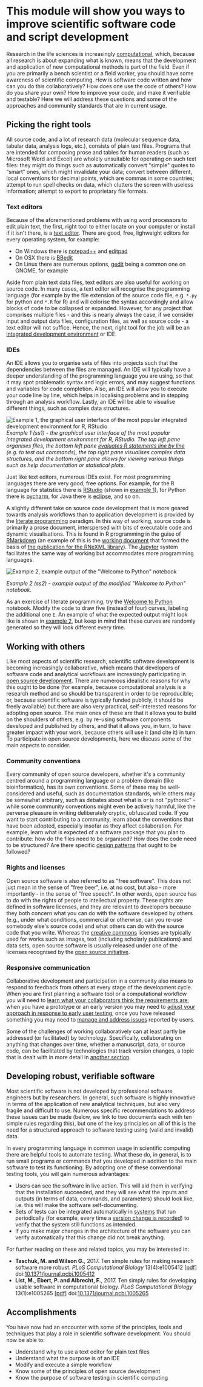 This module will show you ways to improve scientific software code and script development
=========================================================================================
Research in the life sciences is increasingly [computational](https://doi.org/10.1371/journal.pbio.2002050), which, 
because all research is about expanding what is known, means that the development and application of new 
computational methods is part of the field. Even if you are primarily a bench scientist or a field worker, you should 
have some awareness of scientific computing. How is software code written and how can you do this collaboratively? 
How does one use the code of others? How do you share your own? How to improve your code, and make it verifiable and 
testable? Here we will address these questions and some of the approaches and community standards that are in current 
usage.

Picking the right tools
-----------------------
All source code, and a lot of research data (molecular sequence data, tabular data, analysis logs, etc.), consists of 
plain text files. Programs that are intended for composing prose and tables for human readers (such as Microsoft 
Word and Excel) are wholely unsuitable for operating on such text files: they might do things such as automatically 
convert "simple" quotes to “smart” ones, which might invalidate your data; convert between different, local 
conventions for decimal points, which are commas in some countries; attempt to run spell checks on data, which 
clutters the screen with useless information; attempt to export to proprietary file formats. 

### Text editors
Because of the aforementioned problems with using word processors to edit plain text, the first, right tool to
either locate on your computer or install if it isn't there, is a [text editor](https://en.wikipedia.org/wiki/Text_editor).
There are good, free, lighweight editors for every operating system, for example:

- On Windows there is [notepad++](https://notepad-plus-plus.org/) and [editpad](https://www.editpadlite.com/)
- On OSX there is [BBedit](https://www.barebones.com/products/bbedit/)
- On Linux there are numerous options, [gedit](http://www.gedit.org/) being a common one on GNOME, for example

Aside from plain text data files, text editors are also useful for working on source code. In many cases, a text editor
will recognise the programming language (for example by the file extension of the source code file, e.g. `*.py` for
python and `*.R` for R) and will colorise the syntax accordingly and allow blocks of code to be collapsed or expanded.
However, for any project that comprises multiple files - and this is nearly always the case, if we consider input and
output data files, configuration files, as well as source code - a text editor will not suffice. Hence, the next, right
tool for the job will be an [integrated development environment](https://en.wikipedia.org/wiki/Integrated_development_environment)
or IDE.

### IDEs
An IDE allows you to organise sets of files into projects such that the dependencies between the files are managed. An
IDE will typically have a deeper understanding of the programming language you are using, so that it may spot problematic
syntax and logic errors, and may suggest functions and variables for code completion. Also, an IDE will allow you to execute
your code line by line, which helps in localising problems and in stepping through an analysis workflow. Lastly, an IDE
will be able to visualise different things, such as complex data structures.

<a name="ss1"></a>
![Example 1, the graphical user interface of the most popular integrated development environment for R, RStudio](SS1.png)
_Example 1 (ss1) - the graphical user interface of the most popular integrated development environment for R, RStudio. The
top left pane organises files, the bottom left pane [evaluates R statements line by line](https://en.wikipedia.org/wiki/Read%E2%80%93eval%E2%80%93print_loop)
 (e.g. to test out commands), the top right pane visualises complex data structures, and the bottom right pane allows for
viewing various things such as help documentation or statistical plots._

Just like text editors, numerous IDEs exist. For most programming languages there are very good, free options. For example,
for the R language for statistics there is [RStudio](https://www.rstudio.com) (shown in [example 1](#ss1)), for Python 
there is [pycharm](https://www.jetbrains.com/pycharm/), for Java there is [eclipse](https://www.eclipse.org/), and so on.

A slightly different take on source code development that is more geared towards analysis workflows than to application
development is provided by the [literate programming](https://en.wikipedia.org/wiki/Literate_programming) paradigm. In this
way of working, source code is primarily a prose document, interspersed with bits of executable code and dynamic 
visualisations. This is found in R programming in the guise of [RMarkdown](http://rmarkdown.rstudio.com/) (an example of
this is the [working document](https://github.com/ropensci/RNeXML/blob/master/manuscripts/manuscript.Rmd) that formed the
basis of [the publication for the RNeXML library](http://doi.org/10.1111/2041-210X.12469)). The [Jupyter](http://jupyter.org/) 
system facilitates the same way of working but accommodates more programming languages.

<a name="ss2"></a>
![Example 2, example output of the "Welcome to Python" notebook](SS2.png)

_Example 2 (ss2) - example output of the modified "Welcome to Python" notebook._

As an exercise of literate programming, try the [Welcome to Python](https://try.jupyter.org/) notebook. Modify the code to draw
five (instead of four) curves, labeling the additional one `E`. An example of what the expected output might look like is 
shown in [example 2](#ss2), but keep in mind that these curves are randomly generated so they will look different every time.

Working with others
-------------------
Like most aspects of scientific research, scientific software development is becoming increasingly collaborative, which means
that developers of software code and analytical workflows are increasingly participating in [open source development](https://en.wikipedia.org/wiki/Open-source_software_development).
There are numerous idealistic reasons for why this ought to be done (for example, because computational analysis is a
research method and so should be transparent in order to be reproducible; or, because scientific software is typically 
funded publicly, it should be freely available) but there are also very practical, self-interested reasons for adopting 
open source. The main ones of these are that it allows you to build on the shoulders of others, e.g. by re-using software
components developed and published by others, and that it allows you, in turn, to have greater impact with your work, 
because others will use it (and cite it) in turn. To participate in open source developments, here we discuss some of the 
main aspects to consider.

### Community conventions
Every community of open source developers, whether it's a community centred around a programming language or a problem 
domain (like bioinformatics), has its own conventions. Some of these may be well-considered and useful, such as documentation 
standards, while others may be somewhat arbitrary, such as debates about what is or is not "pythonic" - while some community 
conventions might even be actively harmful, like the perverse pleasure in writing deliberately cryptic, obfuscated code. If 
you want to start contributing to a community, learn about the conventions that have been adopted, especially insofar as they 
affect collaboration. For example, learn what is expected of a software package that you plan to contribute: how do the files 
need to be organised? How does the code need to be structured? Are there specific 
[design patterns](https://en.wikipedia.org/wiki/Software_design_pattern) that ought to be followed? 

### Rights and licenses
Open source software is also referred to as "free software". This does not just mean in the sense of "free beer", i.e. at no 
cost, but also - more importantly - in the sense of "free speech". In other words, open source has to do with the rights of 
people to intellectual property. These rights are defined in software licenses, and they are relevant to developers because 
they both concern what you can do with the software developed by others (e.g., under what conditions, commercial or otherwise, 
can you re-use somebody else's source code) and what others can do with the source code that you write. Whereas the 
[creative commons](https://creativecommons.org/) licenses are typically used for works such as images, text (including scholarly 
publications) and data sets, open source software is usually released under one of the licenses recognised by the 
[open source initiative](https://opensource.org/).

### Responsive communication
Collaborative development and participation in a community also means to respond to feedback from others at every stage of the 
development cycle. When you are first planning a software tool or a computational workflow you will need to 
[learn what your collaborators think the requirements are](https://en.wikipedia.org/wiki/Requirements_elicitation);
when you have a prototype or an early version you may need to 
[adjust your approach in response to early user testing](https://en.wikipedia.org/wiki/Agile_software_development); once
you have released something you may need to [manage and address issues](https://en.wikipedia.org/wiki/Issue_tracking_system) 
reported by users.

Some of the challenges of working collaboratively can at least partly be addressed (or facilitated) by technology. Specifically,
collaborating on anything that changes over time, whether a manuscript, data, or source code, can be facilitated by technologies
that track version changes, a topic that is dealt with in more detail in [another section](../VERSIONING).

Developing robust, verifiable software
--------------------------------------
Most scientific software is not developed by professional software engineers but by researchers. In general, such software
is highly innovative in terms of the application of new analytical techniques, but also very fragile and difficult to use.
Numerous specific recommendations to address these issues can be made (below, we link to two documents each with ten simple 
rules regarding this), but one of the key principles on all of this is the need for a structured approach to software testing
using (valid and invalid) data. 

In every programming language in common usage in scientific computing there are helpful tools to automate testing. What these
do, in general, is to run small programs or commands that you developed in addition to the main software to test its functioning.
By adopting one of these conventional testing tools, you will gain numerous advantages:

- Users can see the software in live action. This will aid them in verifying that the installation succeeded, and they will
  see what the inputs and outputs (in terms of data, commands, and parameters) should look like, i.e. this will make the
  software self-documenting.
- Sets of tests can be integrated automatically in [systems](https://en.wikipedia.org/wiki/Continuous_integration) that run 
  periodically (for example, every time a [version change is recorded](../VERSIONING)) to verify that the system still functions 
  as intended.
- If you make major changes in the architecture of the software you can verify automatically that this change did not break
  anything.

For further reading on these and related topics, you may be interested in:

- **Taschuk, M. and Wilson G.**, 2017. Ten simple rules for making research software more robust.
  _PLoS Computational Biology_ 13(4):e1005412 [[pdf](Ten_simple_rules_for_making_research_software_more_robust.pdf)]
  doi:[10.1371/journal.pcbi.1005412](https://doi.org/10.1371/journal.pcbi.1005412)
- **List, M., Ebert, P. and Albrecht, F.**, 2017. Ten simply rules for developing usable software in computational biology.
  _PLoS Computational Biology_ 13(1):e1005265 [[pdf](Ten_simple_rules_for_developing_usable_software_in_computational_biology.pdf)]
  doi:[10.1371/journal.pcbi.1005265](https://doi.org/10.1371/journal.pcbi.1005265)

Accomplishments
---------------
You have now had an encounter with some of the principles, tools and techniques that play a role in scientific software
development. You should now be able to:
- Understand why to use a text editor for plain text files
- Understand what the purpose is of an IDE
- Modify and execute a simple workflow
- Know some of the principles of open source development
- Know the purpose of software testing in scientific computing
